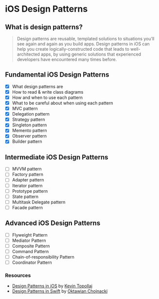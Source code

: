 # iOS Design Patterns

## What is design patterns?
> Design patterns are reusable, templated solutions to situations you’ll see again and again as you build apps. Design patterns in iOS can help you create logically-constructed code that leads to well-architected apps, by using generic solutions that experienced developers have encountered many times before.

## Fundamental iOS Design Patterns
- [x] What design patterns are
- [x] How to read & write class diagrams
- [x] How and when to use each pattern
- [x] What to be careful about when using each pattern
- [x] MVC pattern
- [x] Delegation pattern
- [x] Strategy pattern
- [x] Singleton pattern
- [x] Memento pattern
- [x] Observer pattern
- [x] Builder pattern

## Intermediate iOS Design Patterns
- [ ] MVVM pattern
- [ ] Factory pattern
- [ ] Adapter pattern
- [ ] Iterator pattern
- [ ] Prototype pattern
- [ ] State pattern
- [ ] Multitask Delegate pattern
- [ ] Facade pattern

## Advanced iOS Design Patterns
- [ ] Flyweight Pattern
- [ ] Mediator Pattern
- [ ] Composite Pattern
- [ ] Command Pattern
- [ ] Chain-of-responsibility Pattern
- [ ] Coordinator Pattern

### Resources
- [Design Patterns in iOS](https://github.com/KevinTopollaj/Design-Patterns-in-iOS/tree/main) by [Kevin Topollaj](https://github.com/KevinTopollaj)
- [Design Patterns in Swift](https://github.com/ochococo/Design-Patterns-In-Swift) by [Oktawian Chojnacki](https://github.com/ochococo)
